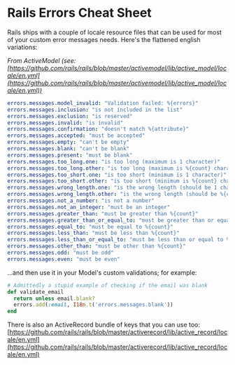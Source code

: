 # Rails Errors Cheat Sheet

Rails ships with a couple of locale resource files that can be
used for most of your custom error messages needs.  Here's the
flattened english variations:

_From ActiveModel (see: [https://github.com/rails/rails/blob/master/activemodel/lib/active_model/locale/en.yml](https://github.com/rails/rails/blob/master/activemodel/lib/active_model/locale/en.yml))_

```yaml
errors.messages.model_invalid: "Validation failed: %{errors}"
errors.messages.inclusion: "is not included in the list"
errors.messages.exclusion: "is reserved"
errors.messages.invalid: "is invalid"
errors.messages.confirmation: "doesn't match %{attribute}"
errors.messages.accepted: "must be accepted"
errors.messages.empty: "can't be empty"
errors.messages.blank: "can't be blank"
errors.messages.present: "must be blank"
errors.messages.too_long.one: "is too long (maximum is 1 character)"
errors.messages.too_long.other: "is too long (maximum is %{count} characters)"
errors.messages.too_short.one: "is too short (minimum is 1 character)"
errors.messages.too_short.other: "is too short (minimum is %{count} characters)"
errors.messages.wrong_length.one: "is the wrong length (should be 1 character)"
errors.messages.wrong_length.other: "is the wrong length (should be %{count} characters)"
errors.messages.not_a_number: "is not a number"
errors.messages.not_an_integer: "must be an integer"
errors.messages.greater_than: "must be greater than %{count}"
errors.messages.greater_than_or_equal_to: "must be greater than or equal to %{count}"
errors.messages.equal_to: "must be equal to %{count}"
errors.messages.less_than: "must be less than %{count}"
errors.messages.less_than_or_equal_to: "must be less than or equal to %{count}"
errors.messages.other_than: "must be other than %{count}"
errors.messages.odd: "must be odd"
errors.messages.even: "must be even"
```

...and then use it in your Model's custom validations; for example:

```ruby
# Admittedly a stupid example of checking if the email was blank
def validate_email
  return unless email.blank?
  errors.add(:email, I18n.t('errors.messages.blank'))
end
```


There is also an ActiveRecord bundle of keys that you can use too:
[https://github.com/rails/rails/blob/master/activerecord/lib/active_record/locale/en.yml](https://github.com/rails/rails/blob/master/activerecord/lib/active_record/locale/en.yml)
